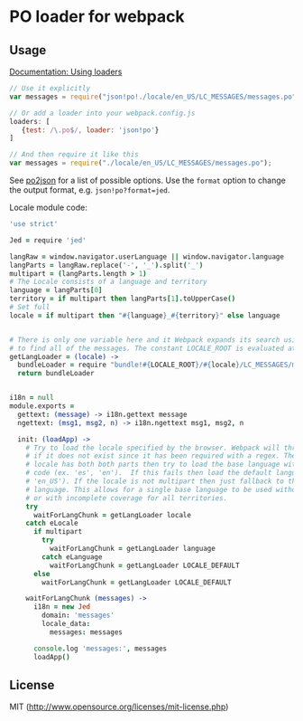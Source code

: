 # PO loader for webpack

## Usage

[Documentation: Using loaders](http://webpack.github.io/docs/using-loaders.html)

``` javascript
// Use it explicitly
var messages = require("json!po!./locale/en_US/LC_MESSAGES/messages.po");

// Or add a loader into your webpack.config.js
loaders: [
   {test: /\.po$/, loader: 'json!po'}
]

// And then require it like this
var messages = require("./locale/en_US/LC_MESSAGES/messages.po");
```

See [po2json](https://github.com/mikeedwards/po2json) for a list of possible options. Use the `format` option to change the output format, e.g. `json!po?format=jed`.

Locale module code:

``` coffeescript
'use strict'

Jed = require 'jed'

langRaw = window.navigator.userLanguage || window.navigator.language
langParts = langRaw.replace('-', '_').split('_')
multipart = (langParts.length > 1)
# The Locale consists of a language and territory
language = langParts[0]
territory = if multipart then langParts[1].toUpperCase()
# Set full
locale = if multipart then "#{language}_#{territory}" else language


# There is only one variable here and it Webpack expands its search using a regex
# to find all of the messages. The constant LOCALE_ROOT is evaluated at compile time
getLangLoader = (locale) ->
  bundleLoader = require "bundle!#{LOCALE_ROOT}/#{locale}/LC_MESSAGES/messages.po"
  return bundleLoader


i18n = null
module.exports =
  gettext: (message) -> i18n.gettext message
  ngettext: (msg1, msg2, n) -> i18n.ngettext msg1, msg2, n

  init: (loadApp) ->
    # Try to load the locale specified by the browser. Webpack will throw an exception
    # if it does not exist since it has been required with a regex. Then if the
    # locale has both both parts then try to load the base language without a territory
    # code (ex. 'es', 'en').  If this fails then load the default language (ex.
    # 'en_US'). If the locale is not multipart then just fallback to the default
    # language. This allows for a single base language to be used without territories
    # or with incomplete coverage for all territories.
    try
      waitForLangChunk = getLangLoader locale
    catch eLocale
      if multipart
        try
          waitForLangChunk = getLangLoader language
        catch eLanguage
          waitForLangChunk = getLangLoader LOCALE_DEFAULT
      else
        waitForLangChunk = getLangLoader LOCALE_DEFAULT

    waitForLangChunk (messages) ->
      i18n = new Jed
        domain: 'messages'
        locale_data:
          messages: messages

      console.log 'messages:', messages
      loadApp()

```

## License

MIT (http://www.opensource.org/licenses/mit-license.php)
